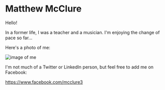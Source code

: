 # Matthew McClure

Hello!

In a former life, I was a teacher and a musician. I'm enjoying the change of pace so far...

Here's a photo of me:

![image of me](http://postimg.org/image/i4eze89w7)

I'm not much of a Twitter or LinkedIn person, but feel free to add me on Facebook:

https://www.facebook.com/mcclure3